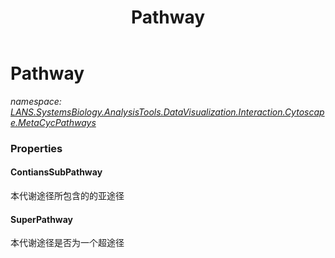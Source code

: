 ﻿---
title: Pathway
---

# Pathway
_namespace: [LANS.SystemsBiology.AnalysisTools.DataVisualization.Interaction.Cytoscape.MetaCycPathways](N-LANS.SystemsBiology.AnalysisTools.DataVisualization.Interaction.Cytoscape.MetaCycPathways.html)_





### Properties

#### ContiansSubPathway
本代谢途径所包含的的亚途径
#### SuperPathway
本代谢途径是否为一个超途径

